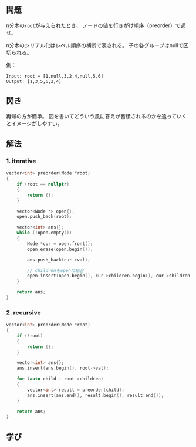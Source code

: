 ## 問題
n分木の`root`が与えられたとき、
ノードの値を行きがけ順序（preorder）で返せ。

n分木のシリアル化はレベル順序の横断で表される。
子の各グループはnullで区切られる。

例：
```
Input: root = [1,null,3,2,4,null,5,6]
Output: [1,3,5,6,2,4]
```

## 閃き
再帰の方が簡単。
図を書いてどういう風に答えが蓄積されるのかを追っていくとイメージがしやすい。

## 解法
### 1. iterative
```cpp
vector<int> preorder(Node *root)
{
	if (root == nullptr)
	{
		return {};
	}

	vector<Node *> open{};
	open.push_back(root);

	vector<int> ans{};
	while (!open.empty())
	{
		Node *cur = open.front();
		open.erase(open.begin());

		ans.push_back(cur->val);

		// childrenをopenに結合
		open.insert(open.begin(), cur->children.begin(), cur->children.end());
	}

	return ans;
}
```

### 2. recursive
```cpp
vector<int> preorder(Node *root)
{
	if (!root)
	{
		return {};
	}

	vector<int> ans{};
	ans.insert(ans.begin(), root->val);

	for (auto child : root->children)
	{
		vector<int> result = preorder(child);
		ans.insert(ans.end(), result.begin(), result.end());
	}

	return ans;
}
```

## 学び
